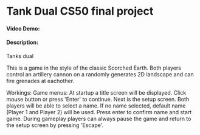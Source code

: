 # Tank Dual CS50 final project
#### Video Demo:  <URL HERE>
#### Description:

Tanks dual

This is a game in the style of the classic Scorched Earth. Both players control an artillery cannon on a randomly generates 2D landscape and can fire grenades at eachother.

Workings:
Game menus:
At startup a title screen will be displayed. Click mouse button or press 'Enter' to continue.
Next is the setup screen. Both players will be able to select a name. If no name selected, default name (Player 1 and Player 2) will be used. Press enter to confirm name and start game.
During gameplay players can always pause the game and return to the setup screen by pressing 'Escape'.




